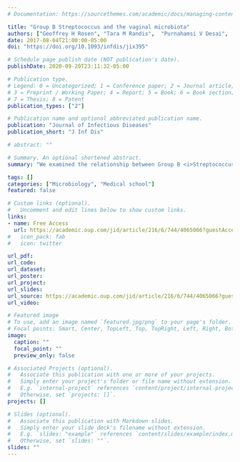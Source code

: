 ```yaml
---
# Documentation: https://sourcethemes.com/academic/docs/managing-content/

title: "Group B Streptococcus and the vaginal microbiota"
authors: ["Geoffrey H Rosen", "Tara M Randis",  "Purnahamsi V Desai",  "Katherine J Sapra",  "Bing Ma", "Pawel Gajer",  "Michael S Humphrys",  "Jacques Ravel",  "Shari E Gelber",  "Adam J Ratner"]
date: 2017-08-04T21:00:00-05:00
doi: "https://doi.org/10.1093/infdis/jix395"

# Schedule page publish date (NOT publication's date).
publishDate: 2020-09-20T23:11:32-05:00

# Publication type.
# Legend: 0 = Uncategorized; 1 = Conference paper; 2 = Journal article;
# 3 = Preprint / Working Paper; 4 = Report; 5 = Book; 6 = Book section;
# 7 = Thesis; 8 = Patent
publication_types: ["2"]

# Publication name and optional abbreviated publication name.
publication: "Journal of Infectious Diseases"
publication_short: "J Inf Dis"

# abstract: ""

# Summary. An optional shortened abstract.
summary: "We examined the relationship between Group B <i>Streptococcus</i> (GBS) colonization and the vaginal microbiota. Findings included specific taxa (like <i>Prevotella Bivia</i>) associated with GBS colonization/non-colonization. There was not a strong relationship with overall community structure."

tags: []
categories: ["Microbiology", "Medical school"]
featured: false

# Custom links (optional).
#   Uncomment and edit lines below to show custom links.
links:
- name: Free Access
  url: https://academic.oup.com/jid/article/216/6/744/4065066?guestAccessKey=a83f83be-eee6-42ae-b387-2c91984b9dad
#   icon_pack: fab
#   icon: twitter

url_pdf:
url_code:
url_dataset:
url_poster:
url_project:
url_slides:
url_source: https://academic.oup.com/jid/article/216/6/744/4065066?guestAccessKey=a83f83be-eee6-42ae-b387-2c91984b9dad
url_video:

# Featured image
# To use, add an image named `featured.jpg/png` to your page's folder.
# Focal points: Smart, Center, TopLeft, Top, TopRight, Left, Right, BottomLeft, Bottom, BottomRight.
image:
  caption: ""
  focal_point: ""
  preview_only: false

# Associated Projects (optional).
#   Associate this publication with one or more of your projects.
#   Simply enter your project's folder or file name without extension.
#   E.g. `internal-project` references `content/project/internal-project/index.md`.
#   Otherwise, set `projects: []`.
projects: []

# Slides (optional).
#   Associate this publication with Markdown slides.
#   Simply enter your slide deck's filename without extension.
#   E.g. `slides: "example"` references `content/slides/example/index.md`.
#   Otherwise, set `slides: ""`.
slides: ""
---
```

